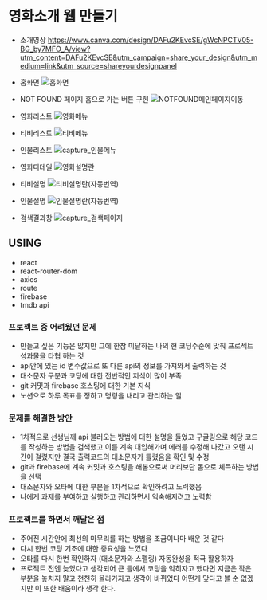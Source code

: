 # 영화소개 웹 만들기
- 소개영상
https://www.canva.com/design/DAFu2KEvcSE/gWcNPCTV05-BG_by7MFO_A/view?utm_content=DAFu2KEvcSE&utm_campaign=share_your_design&utm_medium=link&utm_source=shareyourdesignpanel

- 홈화면
![홈화면](https://github.com/rochelimit1/movieapp1/assets/138188520/3bad9bfe-fbc6-431f-9b24-d5feb21591ab)

- NOT FOUND 페이지 홈으로 가는 버튼 구현
![NOTFOUND메인페이지이동](https://github.com/rochelimit1/movieapp1/assets/138188520/07a9bc93-5e15-4990-a933-2312eb25f3eb)

- 영화리스트
![영화메뉴](https://github.com/rochelimit1/movieapp1/assets/138188520/a2559f43-5b0f-4845-8c27-475371caf3dd)

- 티비리스트
![티비메뉴](https://github.com/rochelimit1/movieapp1/assets/138188520/012a5c9e-9ef4-480f-a57f-f2cea85132c3)

- 인물리스트
![capture_인물메뉴](https://github.com/rochelimit1/movieapp1/assets/138188520/24a8ff73-cfb3-47c4-afbe-ca69195e1902)


- 영화디테일
![영화설명란](https://github.com/rochelimit1/movieapp1/assets/138188520/e9e814d7-cc58-4f0a-b73f-eda3456ddf30)

- 티비설명
![티비설명란(자동번역)](https://github.com/rochelimit1/movieapp1/assets/138188520/bcbd6684-5551-47f1-8119-ba54f8b91502)

- 인물설명
![인물설명란(자동번역)](https://github.com/rochelimit1/movieapp1/assets/138188520/c1bbb043-b205-4648-bef9-b925b8f593f2)

- 검색결과창
![capture_검색페이지](https://github.com/rochelimit1/movieapp1/assets/138188520/69628883-d08a-4e57-80bd-5882ba24a460)




## USING
- react
- react-router-dom
- axios
- route
- firebase
- tmdb api

### 프로젝트 중 어려웠던 문제



 
- 만들고 싶은 기능은 많지만 그에 한참 미달하는 나의 현 코딩수준에 맞춰 프로젝트 성과물을 타협 하는 것
- api안에 있는 id 변수값으로 또 다른 api의 정보를 가져와서 출력하는 것
- 대소문자 구분과 코딩에 대한 전반적인 지식이 많이 부족
- git 커밋과 firebase 호스팅에 대한 기본 지식
- 노션으로 하루 목표를 정하고 명령을 내리고 관리하는 일

### 문제를 해결한 방안



- 1차적으로 선생님께 api 불러오는 방법에 대한 설명을 들었고 구글링으로 해당 코드를 작성하는 방법을 검색했고
      이를 계속 대입해가며 에러를 수정해 나갔고 오랜 시간이 걸렸지만 결국 출력코드의 대소문자가 틀렸음을 확인 및 수정
- git과 firebase에 계속 커밋과 호스팅을 해봄으로써 머리보단 몸으로 체득하는 방법을 선택
- 대소문자와 오타에 대한 부분을 1차적으로 확인하려고 노력했음
- 나에게 과제를 부여하고 실행하고 관리하면서 익숙해지려고 노력함

### 프로젝트를 하면서 깨달은 점




- 주어진 시간안에 최선의 마무리를 하는 방법을 조금이나마 배운 것 같다
- 다시 한번 코딩 기초에 대한 중요성을 느꼈다
- 오타를 다시 한번 확인하자 (대소문자와 스펠링) 자동완성을 적극 활용하자
- 프로젝트 전엔 늦었다고 생각되어 큰 틀에서 코딩을 익히자고 했다면 지금은 작은 부분을 놓치지 말고 천천히 올라가자고 생각이 바뀌었다
어떤게 맞다고 볼 순 없겠지만 이 또한 배움이라 생각 한다.

 

